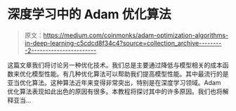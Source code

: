 # 深度学习中的 Adam 优化算法

> 原文：<https://medium.com/coinmonks/adam-optimization-algorithms-in-deep-learning-c5cdcd8f34c4?source=collection_archive---------2----------------------->

这篇文章我们将讨论另一种优化技术。我们总是主要通过降低与模型相关的成本函数来优化模型性能。有几种优化算法可以帮助我们提高模型性能。其中最流行的是亚当优化算法。这种算法近年来变得非常突出，特别是在深度学习领域。Adam 优化算法表现如此出色的原因有很多。本教程将探讨其中的许多原因。我们也将解释亚当…
